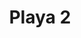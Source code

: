 ---
title: Playa 2
date: 
draft: false

# descripcion
description : Aros en caracol y resina. Anzuelo en plata 925.

materials: Plata 925

color: 

dimensions: Diámetro 2,80 cm. Largo total 4,20 cm

code: 01-01-0737

type: "Aros"

categories: []

price: $4.060,00

price_eftvo: $3.450,00

# Images
# first image will be shown in the product page
images:
  # - image: "images/path_to_image"
  # La ubicacion de las imagenes es imagenes/Aros/Aros.Colgantes/01-01-0737-playa-2
  - image: "./images/aros/colgantes/01-01-0737-playa-2_a.jpg"
  - image: "./images/aros/colgantes/01-01-0737-playa-2_b.jpg"
---